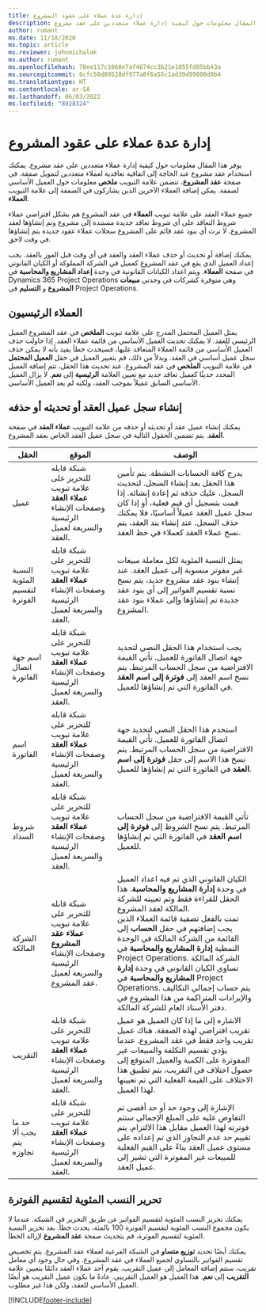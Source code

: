 ```yaml
---
title: إدارة عدة عملاء على عقود المشروع
description: يوفر هذا المقال معلومات حول كيفية إدارة عملاء متعددين على عقد مشروع.
author: rumant
ms.date: 11/18/2020
ms.topic: article
ms.reviewer: johnmichalak
ms.author: rumant
ms.openlocfilehash: 78ee117c1068e7af4674cc3b21e1055fd05bb43a
ms.sourcegitcommit: 6cfc50d89528df977a8f6a55c1ad39d99800d9b4
ms.translationtype: HT
ms.contentlocale: ar-SA
ms.lasthandoff: 06/03/2022
ms.locfileid: "8928324"
---
```

# <a name="manage-multiple-customers-on-project-contracts"></a>إدارة عدة عملاء على عقود المشروع

يوفر هذا المقال معلومات حول كيفية إدارة عملاء متعددين على عقد مشروع. يمكنك استخدام عقد مشروع عند الحاجة إلى اتفاقية تعاقدية لعملاء متعددين لتمويل صفقة. في صفحة **عقد المشروع**، تتضمن علامة التبويب **ملخص** معلومات حول العميل الأساسي لصفقة. يمكن إضافة العملاء الآخرين الذين يشاركون في الصفقة إلى علامة التبويب **العملاء**.

جميع عملاء العقد على علامة تبويب **العملاء** في عقد المشروع هم بشكل افتراضي عملاء شروط التعاقد على أي شروط تعاقد جديدة مستندة إلى مشروع وتم إنشاؤها لعقد المشروع. لا ترث أي بنود عقد قائم على المشروع سجلات عملاء عقود جديدة يتم إنشاؤها في وقت لاحق.

يمكنك إضافة أو تحديث أو حذف عملاء العقد والعقد في أي وقت قبل الفوز بالعقد. يجب إعداد العميل الذي يقع في عقد المشروع كعميل في الشركة المملوكة أو الكيان القانوني في صفحة **العملاء**. ويتم اعداد الكيانات القانونية في وحدة **إعداد المشاريع والمحاسبة** في Dynamics 365 Project Operations وهي متوفرة كشركات في وحدتي **مبيعات المشروع** و **التسليم** في Project Operations.

## <a name="primary-customers"></a>العملاء الرئيسيون

يمثل العميل المحتمل المدرج على علامة تبويب **الملخص** في عقد المشروع العميل الرئيسي للعقد. لا يمكنك تحديث العميل الأساسي من قائمة عملاء العقد. إذا حاولت حذف العميل الأساسي من قائمة العملاء المتعاقد عليها، فسيحدث خطأ يفيد بأنه لا يمكن حذف سجل عميل أساسي في العقد. وبدلاً من ذلك، قم بتغيير العميل في حقل **العميل المحتمل** في علامة التبويب **الملخص** في عقد المشروع. عند تحديث هذا الحقل، تتم إضافة العميل المحدد حديثًا كعميل تعاقد جديد مع تعيين العلامة **الرئيسية** إلى **نعم**. لا يزال العميل الأساسي السابق عميلاً بموجب العقد، ولكنه لم يعد العميل الأساسي.

## <a name="create-update-or-delete-a-contract-customer-record"></a>إنشاء سجل عميل العقد أو تحديثه أو حذفه

يمكنك إنشاء عميل عقد أو تحديثه أو حذفه من علامة التبويب **عملاء العقد** في صفحة **العقد**. يتم تضمين الحقول التالية في سجل عميل العقد الخاص بعقد المشروع.

| **الحقل** | **الموقع** | **الوصف** | 
| --- | --- | --- | 
| عميل | شبكة قابله للتحرير على علامة تبويب **عملاء العقد** وصفحات الإنشاء الرئيسية والسريعة لعميل العقد. | يدرج كافة الحسابات النشطة. يتم تأمين هذا الحقل بعد إنشاء السجل. لتحديث السجل، عليك حذفه ثم إعادة إنشائه. إذا قمت بتسجيل أي قيم فعلية، أو إذا كان سجل عميل العقد عميلاً أساسيًا، فلا يمكنك حذف السجل. عند إنشاء بند العقد، يتم نسخ عملاء العقد كعملاء في خط العقد. |
| النسبة المئوية لتقسيم الفوترة | شبكة قابله للتحرير على علامة تبويب **عملاء العقد** وصفحات الإنشاء الرئيسية والسريعة لعميل العقد. | يمثل النسبة المئوية لكل معاملة مبيعات غير مفوتر منسوبة إلى عميل العقد. عند إنشاء بنود عقد مشروع جديد، يتم نسخ نسبة تقسيم الفواتير إلى أي بنود عقد جديدة تم إنشاؤها وإلى عملاء بنود عقد المشروع. |
| اسم جهة اتصال الفاتورة | شبكة قابله للتحرير على علامة تبويب **عملاء العقد** وصفحات الإنشاء الرئيسية والسريعة لعميل العقد. | يجب استخدام هذا الحقل النصي لتحديد جهة اتصال الفاتورة للعميل. تأتي القيمة الافتراضية من سجل الحساب المرتبط. يتم نسخ اسم العقد إلى **فوترة إلى اسم العقد** في الفاتورة التي تم إنشاؤها للعميل. |
| اسم الفاتورة | شبكة قابله للتحرير على علامة تبويب **عملاء العقد** وصفحات الإنشاء الرئيسية والسريعة لعميل العقد. | استخدم هذا الحقل النصي لتحديد جهة اتصال الفاتورة للعميل. تأتي القيمة الافتراضية من سجل الحساب المرتبط. يتم نسخ هذا الاسم إلى حقل **فوترة إلى اسم العقد** في الفاتورة التي تم إنشاؤها للعميل. |
| شروط السداد | شبكة قابله للتحرير على علامة تبويب **عملاء العقد** وصفحات الإنشاء الرئيسية والسريعة لعميل العقد. | تأتي القيمة الافتراضية من سجل الحساب المرتبط. يتم نسخ الشروط إلى **فوترة إلى اسم العقد** في الفاتورة التي تم إنشاؤها للعميل. |
| الشركة المالكة | شبكة قابله للتحرير على علامة تبويب **عملاء عقد المشروع** وصفحات الإنشاء الرئيسية والسريعة لعميل عقد المشروع. | الكيان القانوني الذي تم فيه اعداد العميل في وحدة **إدارة المشاريع والمحاسبة**. هذا الحقل للقراءة فقط وتم تعيينه للشركة المالكة لعقد المشروع.</br>تمت بالفعل تصفية قائمة العملاء الذين يجب إضافتهم في حقل **الحساب** إلى القائمة من الشركة المالكة في الوحدة النمطية **إدارة المشاريع والمحاسبة** في Project Operations. الشركة المالكة تساوي الكيان القانوني في وحدة **إدارة المشاريع والمحاسبة** في Project Operations. يتم حساب إجمالي التكاليف والإيرادات المتراكمة من هذا المشروع في دفتر الأستاذ العام للشركة المالكة. |
| التقريب | شبكة قابله للتحرير على علامة تبويب **عملاء العقد** وصفحات الإنشاء الرئيسية والسريعة لعميل العقد. | الاشاره إلى ما إذا كان العميل هو عميل تقريب افتراضي لهذه الصفقة. هناك عميل تقريب واحد فقط في عقد المشروع. عندما يؤدي تقسيم التكلفة والمبيعات غير المفوترة على الكمية والعميل المتوقع إلى حصول اختلاف في التقريب، بتم تطبيق هذا الاختلاف على القيمة الفعلية التي تم تعيينها لهذا العميل. |
| حد ما يجب ألا يتم تجاوزه | شبكة قابله للتحرير على علامة تبويب **عملاء العقد** وصفحات الإنشاء الرئيسية والسريعة لعميل العقد. | الإشارة إلى وجود حد أو حد أقصى تم التفاوض عليه على المبلغ الإجمالي ستتم فوترته لهذا العميل مقابل هذا الالتزام. يتم تقييم حد عدم التجاوز الذي تم إعداده على مستوى عميل العقد بناءً على القيم الفعلية للمبيعات غير المفوترة التي تشير إلى عميل العقد. |

## <a name="edit-billing-split-percentages"></a>تحرير النسب المئوية لتقسيم الفوترة

يمكنك تحرير النسب المئوية لتقسيم الفواتير عن طريق التحرير في الشبكة. عندما لا يكون مجموع النسب المئوية لتقسيم الفوترة 100 بالمئة، يحدث خطأ. بعد تحرير النسبة المئوية لتقسيم الفوترة، قم بتحديث صفحة **عقد المشروع** لإزالة الخطأ.

يمكنك أيضًا تحديد **توزيع متساو** في الشبكة الفرعية لعملاء عقد المشروع. يتم تخصيص تقسيم الفواتير بالتساوي لجميع العملاء في عقد المشروع. وفي حال وجود أي معامل تقريب، ستتم إضافة المعامل إلى عميل التقريب. يقوم أحد عملاء العقد دائمًا بتعيين علامة **التقريب** إلى **نعم**. هذا العميل هو العميل التقريبي. عادةً ما يكون عميل التقريب هو أيضًا العميل الأساسي للعقد، ولكن هذا غير مطلوب.


[!INCLUDE[footer-include](../includes/footer-banner.md)]